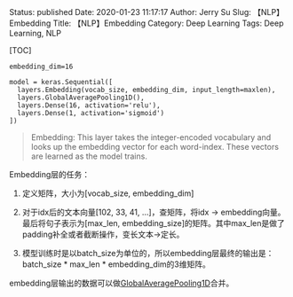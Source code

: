 Status: published
Date: 2020-01-23 11:17:17
Author: Jerry Su
Slug: 【NLP】Embedding
Title: 【NLP】Embedding
Category: Deep Learning
Tags: Deep Learning, NLP

[TOC]

```
embedding_dim=16

model = keras.Sequential([
  layers.Embedding(vocab_size, embedding_dim, input_length=maxlen),
  layers.GlobalAveragePooling1D(),
  layers.Dense(16, activation='relu'),
  layers.Dense(1, activation='sigmoid')
])
```

> Embedding:  This layer takes the integer-encoded vocabulary and looks up the embedding vector for each word-index. These vectors are learned as the model trains.

Embedding层的任务：

1. 定义矩阵，大小为[vocab_size, embedding_dim]

2. 对于idx后的文本向量[102, 33, 41, ...]，查矩阵，将idx -> embedding向量。最后将句子表示为[max_len, embedding_size]的矩阵。其中max_len是做了padding补全或者截断操作，变长文本->定长。

3. 模型训练时是以batch_size为单位的，所以embedding层最终的输出是：batch_size * max_len * embedding_dim的3维矩阵。

embedding层输出的数据可以做[GlobalAveragePooling1D](https://www.jerrulsu.com/[NLP]-GlobalAveragePooling1D.html)合并。


